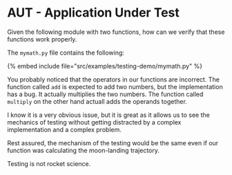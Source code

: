 # AUT - Application Under Test

Given the following module with two functions, how can we verify that these functions work properly.

The `mymath.py` file contains the following:

{% embed include file="src/examples/testing-demo/mymath.py" %}


You probably noticed that the operators in our functions are incorrect.
The function called `add` is expected to add two numbers, but the implementation has a bug. It actually multiplies the two numbers.
The function called `multiply` on the other hand actuall adds the operands together.

I know it is a very obvious issue, but it is great as it allows us to see the mechanics of testing without getting distracted by
a complex implementation and a complex problem.

Rest assured, the mechanism of the testing would be the same even if our function was calculating the moon-landing trajectory.

Testing is not rocket science.

